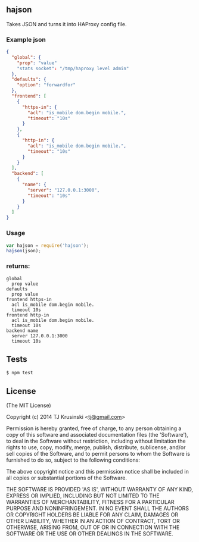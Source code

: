 ## hajson

Takes JSON and turns it into HAProxy config file.

### Example json

```json
{
  "global": {
    "prop": "value" 
    "stats socket": "/tmp/haproxy level admin"
  },
  "defaults": {
    "option": "forwardfor" 
  },
  "frontend": [
    {
      "https-in": {
        "acl": "is_mobile dom.begin mobile.",
        "timeout": "10s"
      }
    },
    {
      "http-in": {
        "acl": "is_mobile dom.begin mobile.",
        "timeout": "10s"
      }
    }
  ],
  "backend": [
    {
      "name": {
        "server": "127.0.0.1:3000",
        "timeout": "10s"
      }
    }
  ]
}
```

### Usage

```javascript
var hajson = require('hajson');
hajson(json);
```
### returns:

```
global
  prop value
defaults
  prop value
frontend https-in
  acl is_mobile dom.begin mobile.
  timeout 10s
frontend http-in
  acl is_mobile dom.begin mobile.
  timeout 10s
backend name
  server 127.0.0.1:3000
  timeout 10s
```

## Tests

```
$ npm test
```

## License

(The MIT License)

Copyright (c) 2014 TJ Krusinski &lt;tj@gmail.com&gt;

Permission is hereby granted, free of charge, to any person obtaining
a copy of this software and associated documentation files (the
'Software'), to deal in the Software without restriction, including
without limitation the rights to use, copy, modify, merge, publish,
distribute, sublicense, and/or sell copies of the Software, and to
permit persons to whom the Software is furnished to do so, subject to
the following conditions:

The above copyright notice and this permission notice shall be
included in all copies or substantial portions of the Software.

THE SOFTWARE IS PROVIDED 'AS IS', WITHOUT WARRANTY OF ANY KIND,
EXPRESS OR IMPLIED, INCLUDING BUT NOT LIMITED TO THE WARRANTIES OF
MERCHANTABILITY, FITNESS FOR A PARTICULAR PURPOSE AND NONINFRINGEMENT.
IN NO EVENT SHALL THE AUTHORS OR COPYRIGHT HOLDERS BE LIABLE FOR ANY
CLAIM, DAMAGES OR OTHER LIABILITY, WHETHER IN AN ACTION OF CONTRACT,
TORT OR OTHERWISE, ARISING FROM, OUT OF OR IN CONNECTION WITH THE
SOFTWARE OR THE USE OR OTHER DEALINGS IN THE SOFTWARE.
